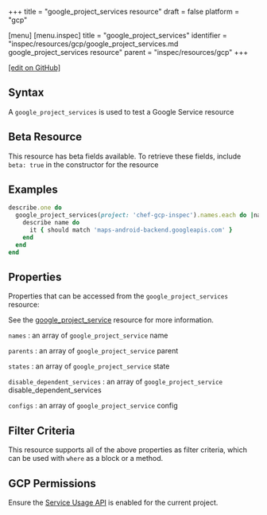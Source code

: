 +++
title = "google_project_services resource"
draft = false
platform = "gcp"

[menu]
  [menu.inspec]
    title = "google_project_services"
    identifier = "inspec/resources/gcp/google_project_services.md google_project_services resource"
    parent = "inspec/resources/gcp"
+++

[\[edit on GitHub\]](https://github.com/inspec/inspec-gcp/blob/master/docs/resources/google_project_services.md)

## Syntax

A `google_project_services` is used to test a Google Service resource

## Beta Resource

This resource has beta fields available. To retrieve these fields, include `beta: true` in the constructor for the resource

## Examples

```ruby
describe.one do
  google_project_services(project: 'chef-gcp-inspec').names.each do |name|
    describe name do
      it { should match 'maps-android-backend.googleapis.com' }
    end
  end
end
```

## Properties

Properties that can be accessed from the `google_project_services` resource:

See the [google_project_service](/inspec/resources/google_project_service/#properties) resource for more information.

`names`
: an array of `google_project_service` name

`parents`
: an array of `google_project_service` parent

`states`
: an array of `google_project_service` state

`disable_dependent_services`
: an array of `google_project_service` disable_dependent_services

`configs`
: an array of `google_project_service` config

## Filter Criteria

This resource supports all of the above properties as filter criteria, which can be used
with `where` as a block or a method.

## GCP Permissions

Ensure the [Service Usage API](https://console.cloud.google.com/apis/library/serviceusage.googleapis.com/) is enabled for the current project.
